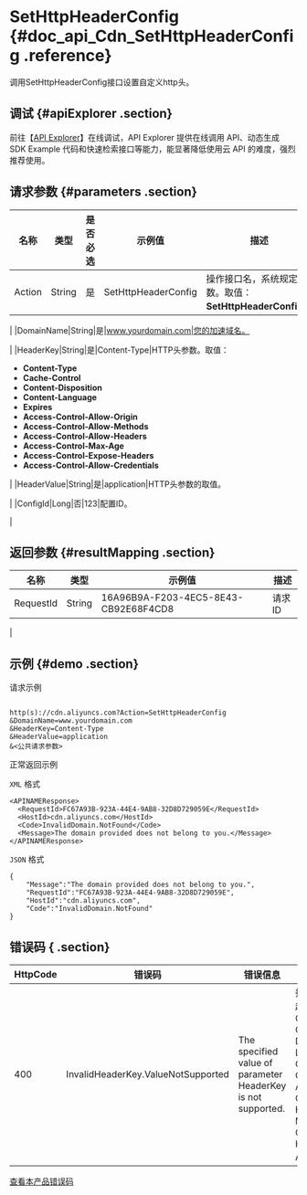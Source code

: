 # SetHttpHeaderConfig {#doc_api_Cdn_SetHttpHeaderConfig .reference}

调用SetHttpHeaderConfig接口设置自定义http头。

## 调试 {#apiExplorer .section}

前往【[API Explorer](https://api.aliyun.com/#product=Cdn&api=SetHttpHeaderConfig)】在线调试，API Explorer 提供在线调用 API、动态生成 SDK Example 代码和快速检索接口等能力，能显著降低使用云 API 的难度，强烈推荐使用。

## 请求参数 {#parameters .section}

|名称|类型|是否必选|示例值|描述|
|--|--|----|---|--|
|Action|String|是|SetHttpHeaderConfig|操作接口名，系统规定参数。取值：**SetHttpHeaderConfig**。

 |
|DomainName|String|是|www.yourdomain.com|您的加速域名。

 |
|HeaderKey|String|是|Content-Type|HTTP头参数。取值：

 -   **Content-Type**
-   **Cache-Control**
-   **Content-Disposition**
-   **Content-Language**
-   **Expires**
-   **Access-Control-Allow-Origin**
-   **Access-Control-Allow-Methods**
-   **Access-Control-Allow-Headers**
-   **Access-Control-Max-Age**
-   **Access-Control-Expose-Headers**
-   **Access-Control-Allow-Credentials**

 |
|HeaderValue|String|是|application|HTTP头参数的取值。

 |
|ConfigId|Long|否|123|配置ID。

 |

## 返回参数 {#resultMapping .section}

|名称|类型|示例值|描述|
|--|--|---|--|
|RequestId|String|16A96B9A-F203-4EC5-8E43-CB92E68F4CD8|请求ID

 |

## 示例 {#demo .section}

请求示例

``` {#request_demo}

http(s)://cdn.aliyuncs.com?Action=SetHttpHeaderConfig
&DomainName=www.yourdomain.com
&HeaderKey=Content-Type
&HeaderValue=application
&<公共请求参数>

```

正常返回示例

`XML` 格式

``` {#xml_return_success_demo}
<APINAMEResponse>
  <RequestId>FC67A93B-923A-44E4-9AB8-32D8D729059E</RequestId>
  <HostId>cdn.aliyuncs.com</HostId>
  <Code>InvalidDomain.NotFound</Code>
  <Message>The domain provided does not belong to you.</Message>
</APINAMEResponse>

```

`JSON` 格式

``` {#json_return_success_demo}
{
	"Message":"The domain provided does not belong to you.",
	"RequestId":"FC67A93B-923A-44E4-9AB8-32D8D729059E",
	"HostId":"cdn.aliyuncs.com",
	"Code":"InvalidDomain.NotFound"
}
```

## 错误码 { .section}

|HttpCode|错误码|错误信息|描述|
|--------|---|----|--|
|400|InvalidHeaderKey.ValueNotSupported|The specified value of parameter HeaderKey is not supported.|指定的HTTP头参数不合法，超出可选范围。取值：Content-Type,Cache-Control,Content-Disposition,Content-Language,Expires,Access-Control-Allow-Origin,Access-Control-Allow-Methods,Access-Control-Allow-Headers,Access-Control-Max-Age,Access-Control-Expose-Headers,Access-Control-Allow-Credentials。|

[查看本产品错误码](https://error-center.aliyun.com/status/product/Cdn)

